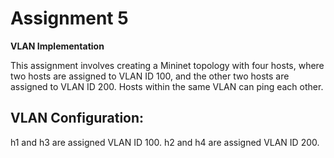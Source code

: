 # Assignment 5
**VLAN Implementation**

This assignment involves creating a Mininet topology with four hosts, where two hosts are assigned to VLAN ID 100, and the other two hosts are assigned to VLAN ID 200. Hosts within the same VLAN can ping each other.

## VLAN Configuration:
h1 and h3 are assigned VLAN ID 100.
h2 and h4 are assigned VLAN ID 200.
